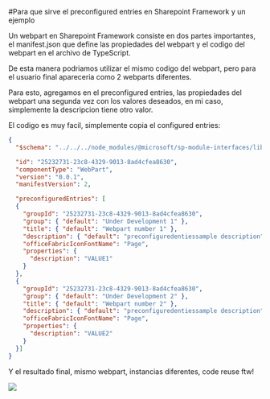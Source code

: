 #Para que sirve el preconfigured entries en Sharepoint Framework y un ejemplo

Un webpart en Sharepoint Framework consiste en dos partes importantes, el manifest.json que define las propiedades del webpart y el codigo del webpart en el archivo de TypeScript.

De esta manera podriamos utilizar el mismo codigo del webpart, pero para el usuario final apareceria como 2 webparts diferentes.

Para esto, agregamos en el preconfigured entries, las propiedades del webpart una segunda vez con los valores deseados, en mi caso, simplemente la descripcion tiene otro valor.

El codigo es muy facil, simplemente copia el configured entries:
```json
{
  "$schema": "../../../node_modules/@microsoft/sp-module-interfaces/lib/manifestSchemas/jsonSchemas/clientSideComponentManifestSchema.json",

  "id": "25232731-23c8-4329-9013-8ad4cfea8630",
  "componentType": "WebPart",
  "version": "0.0.1",
  "manifestVersion": 2,

  "preconfiguredEntries": [
  {
    "groupId": "25232731-23c8-4329-9013-8ad4cfea8630",
    "group": { "default": "Under Development 1" },
    "title": { "default": "Webpart number 1" },
    "description": { "default": "preconfiguredentiessample description" },
    "officeFabricIconFontName": "Page",
    "properties": {
      "description": "VALUE1"
    }
  },
  {
    "groupId": "25232731-23c8-4329-9013-8ad4cfea8630",
    "group": { "default": "Under Development 2" },
    "title": { "default": "Webpart number 2" },
    "description": { "default": "preconfiguredentiessample description" },
    "officeFabricIconFontName": "Page",
    "properties": {
      "description": "VALUE2"
    }
  }]
}
```

Y el resultado final, mismo webpart, instancias diferentes, code reuse ftw!


![](http://www.luisevalencia.com/content/images/2016/10/12.png)

